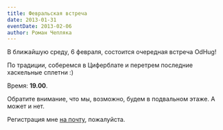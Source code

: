 ```yaml
---
title: Февральская встреча
date: 2013-01-31
eventDate: 2013-02-06
author: Роман Чепляка
---
```


В ближайшую среду, 6 февраля, состоится очередная встреча OdHug!

По традиции, соберемся в Циферблате и перетрем последние хаскельные сплетни :)

Время: **19.00**.

Обратите внимание, что мы, возможно, будем в подвальном этаже. А может и нет.

Регистрация мне [на почту](mailto:roma@ro-che.info), пожалуйста.
